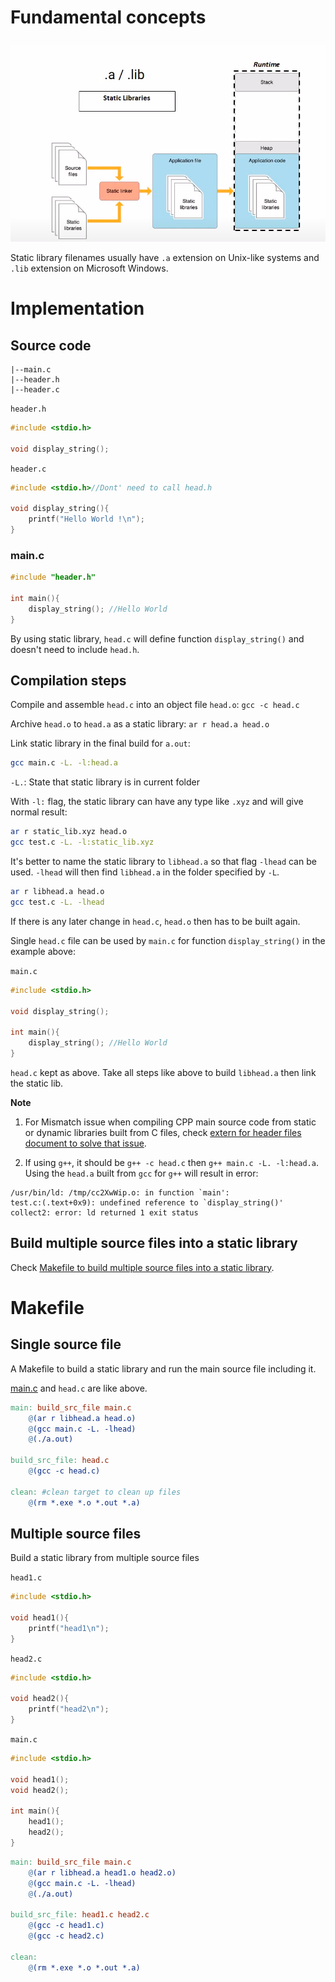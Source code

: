 # Fundamental concepts

![](../Environment/Images/static_library.png)

Static library filenames usually have ``.a`` extension on Unix-like systems and ``.lib`` extension on Microsoft Windows.

# Implementation

## Source code

```
|--main.c
|--header.h
|--header.c
```

``header.h``

```c
#include <stdio.h>

void display_string();
```
``header.c``
```c
#include <stdio.h>//Dont' need to call head.h

void display_string(){
    printf("Hello World !\n");
}
```

### main.c

```c
#include "header.h"

int main(){
	display_string(); //Hello World
}
```

By using static library, ``head.c`` will define function ``display_string()`` and doesn't need to include ``head.h``.

## Compilation steps

Compile and assemble ``head.c`` into an object file ``head.o``: ``gcc -c head.c``

Archive ``head.o`` to ``head.a`` as a static library: ``ar r head.a head.o``

Link static library in the final build for ``a.out``:

```sh
gcc main.c -L. -l:head.a
```

``-L.``: State that static library is in current folder

With ``-l:`` flag, the static library can have any type like ``.xyz`` and will give normal result:

```sh
ar r static_lib.xyz head.o
gcc test.c -L. -l:static_lib.xyz
```

It's better to name the static library to ``libhead.a`` so that flag ``-lhead`` can be used. ``-lhead`` will then find ``libhead.a`` in the folder specified by ``-L``.

```sh
ar r libhead.a head.o
gcc test.c -L. -lhead
```

If there is any later change in ``head.c``, ``head.o`` then has to be built again.

Single ``head.c`` file can be used by ``main.c`` for function ``display_string()`` in the example above:

``main.c``

```c
#include <stdio.h>

void display_string();

int main(){
	display_string(); //Hello World
}
```
``head.c`` kept as above. Take all steps like above to build ``libhead.a`` then link the static lib.

**Note**

1. For Mismatch issue when compiling CPP main source code from static or dynamic libraries built from C files, check [extern for header files document to solve that issue](https://github.com/TranPhucVinh/C/blob/master/Introduction/Header/extern%20for%20header%20files.md).

2. If using ``g++``, it should be ``g++ -c head.c`` then ``g++ main.c -L. -l:head.a``. Using the ``head.a`` built from ``gcc`` for ``g++`` will result in error:

```
/usr/bin/ld: /tmp/cc2XwWip.o: in function `main':
test.c:(.text+0x9): undefined reference to `display_string()'
collect2: error: ld returned 1 exit status
```

## Build multiple source files into a static library

Check [Makefile to build multiple source files into a static library](#multiple-source-files).

# Makefile

## Single source file

A Makefile to build a static library and run the main source file including it.

[main.c](#mainc) and ``head.c`` are like above.

```Makefile
main: build_src_file main.c
	@(ar r libhead.a head.o)
	@(gcc main.c -L. -lhead)
	@(./a.out)

build_src_file: head.c
	@(gcc -c head.c)
	
clean: #clean target to clean up files
	@(rm *.exe *.o *.out *.a)
```
## Multiple source files

Build a static library from multiple source files

``head1.c``
```c
#include <stdio.h>

void head1(){
    printf("head1\n");
}
```
``head2.c``
```c
#include <stdio.h>

void head2(){
    printf("head2\n");
}
```
``main.c``
```c
#include <stdio.h>

void head1();
void head2();

int main(){
	head1();
	head2();
}
```
```Makefile
main: build_src_file main.c
	@(ar r libhead.a head1.o head2.o)
	@(gcc main.c -L. -lhead)
	@(./a.out)

build_src_file: head1.c head2.c
	@(gcc -c head1.c)
	@(gcc -c head2.c)

clean:
	@(rm *.exe *.o *.out *.a)
```

